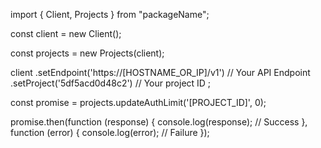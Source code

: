 import { Client, Projects } from "packageName";

const client = new Client();

const projects = new Projects(client);

client
    .setEndpoint('https://[HOSTNAME_OR_IP]/v1') // Your API Endpoint
    .setProject('5df5acd0d48c2') // Your project ID
;

const promise = projects.updateAuthLimit('[PROJECT_ID]', 0);

promise.then(function (response) {
    console.log(response); // Success
}, function (error) {
    console.log(error); // Failure
});